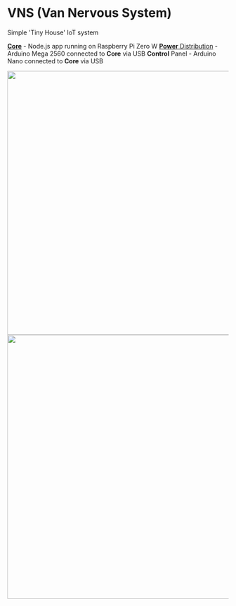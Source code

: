 # VNS (Van Nervous System)

Simple 'Tiny House' IoT system

[__Core__](https://github.com/kormyen/VNS/tree/master/CORE) - Node.js app running on Raspberry Pi Zero W
[__Power__ Distribution](https://github.com/kormyen/VNS/tree/master/POWER) - Arduino Mega 2560 connected to __Core__ via USB
__Control__ Panel - Arduino Nano connected to __Core__ via USB

<img src='https://raw.githubusercontent.com/kormyen/VNS/master/000.jpg' width="600"/>
<img src='https://raw.githubusercontent.com/kormyen/VNS/master/001.jpg' width="600"/>